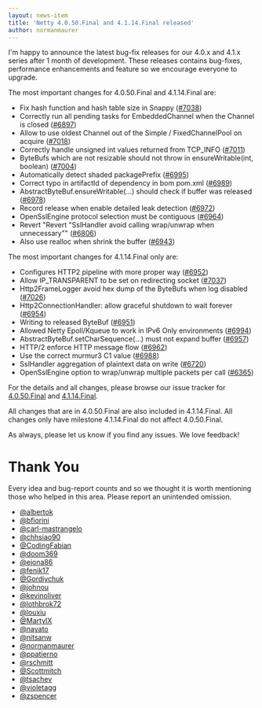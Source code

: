 ```yaml
---
layout: news-item
title: 'Netty 4.0.50.Final and 4.1.14.Final released'
author: normanmaurer
---
```


I'm happy to announce the latest bug-fix releases for our 4.0.x and 4.1.x series after 1 month of development.
These releases contains bug-fixes, performance enhancements and feature so we encourage everyone to upgrade.

The most important changes for 4.0.50.Final and 4.1.14.Final are:

* Fix hash function and hash table size in Snappy ([#7038](https://github.com/netty/netty/pull/7038))
* Correctly run all pending tasks for EmbeddedChannel when the Channel is closed ([#6897](https://github.com/netty/netty/pull/6897))
* Allow to use oldest Channel out of the Simple / FixedChannelPool on acquire ([#7018](https://github.com/netty/netty/pull/7018))
* Correctly handle unsigned int values returned from TCP_INFO ([#7011](https://github.com/netty/netty/pull/7011))
* ByteBufs which are not resizable should not throw in ensureWritable(int, boolean) ([#7004](https://github.com/netty/netty/pull/7004))
* Automatically detect shaded packagePrefix ([#6995](https://github.com/netty/netty/pull/6995))
* Correct typo in artifactId of dependency in bom pom.xml ([#6989](https://github.com/netty/netty/pull/6989))
* AbstractByteBuf.ensureWritable(...) should check if buffer was released ([#6978](https://github.com/netty/netty/pull/6978))
* Record release when enable detailed leak detection ([#6972](https://github.com/netty/netty/pull/6972))
* OpenSslEngine protocol selection must be contiguous ([#6964](https://github.com/netty/netty/pull/6964))
* Revert "Revert "SslHandler avoid calling wrap/unwrap when unnecessary"" ([#6806](https://github.com/netty/netty/pull/6806))
* Also use realloc when shrink the buffer ([#6943](https://github.com/netty/netty/pull/6943))

The most important changes for 4.1.14.Final only are:

* Configures HTTP2 pipeline with more proper way ([#6952](https://github.com/netty/netty/pull/6952))
* Allow IP_TRANSPARENT to be set on redirecting socket ([#7037](https://github.com/netty/netty/pull/7037))
* Http2FrameLogger avoid hex dump of the ByteBufs when log disabled ([#7026](https://github.com/netty/netty/pull/7026))
* Http2ConnectionHandler: allow graceful shutdown to wait forever ([#6954](https://github.com/netty/netty/pull/6954))
* Writing to released ByteBuf ([#6951](https://github.com/netty/netty/issues/6951))
* Allowed Netty Epoll/Kqueue to work in IPv6 Only environments ([#6994](https://github.com/netty/netty/pull/6994))
* AbstractByteBuf.setCharSequence(...) must not expand buffer ([#6957](https://github.com/netty/netty/pull/6957))
* HTTP/2 enforce HTTP message flow ([#6962](https://github.com/netty/netty/pull/6962))
* Use the correct murmur3 C1 value ([#6988](https://github.com/netty/netty/pull/6988))
* SslHandler aggregation of plaintext data on write ([#6720](https://github.com/netty/netty/pull/6720))
* OpenSslEngine option to wrap/unwrap multiple packets per call ([#6365](https://github.com/netty/netty/pull/6365))

For the details and all changes, please browse our issue tracker for [4.0.50.Final](https://github.com/netty/netty/milestone/168?closed=1) and [4.1.14.Final](https://github.com/netty/netty/milestone/169?closed=1).

All changes that are in 4.0.50.Final are also included in 4.1.14.Final. All changes only have milestone 4.1.14.Final do not affect 4.0.50.Final.

As always, please let us know if you find any issues. We love feedback!

# Thank You

Every idea and bug-report counts and so we thought it is worth mentioning those who helped in this area. Please report an unintended omission.


* [@albertok](https://github.com/albertok)
* [@bfiorini](https://github.com/bfiorini)
* [@carl-mastrangelo](https://github.com/carl-mastrangelo)
* [@chhsiao90](https://github.com/chhsiao90)
* [@CodingFabian](https://github.com/CodingFabian)
* [@doom369](https://github.com/doom369)
* [@ejona86](https://github.com/ejona86)
* [@fenik17](https://github.com/fenik17)
* [@Gordiychuk](https://github.com/Gordiychuk)
* [@johnou](https://github.com/johnou)
* [@kevinoliver](https://github.com/kevinoliver)
* [@lothbrok72](https://github.com/lothbrok72)
* [@louxiu](https://github.com/louxiu)
* [@MartyIX](https://github.com/MartyIX)
* [@nayato](https://github.com/nayato)
* [@nitsanw](https://github.com/nitsanw)
* [@normanmaurer](https://github.com/normanmaurer)
* [@ppatierno](https://github.com/ppatierno)
* [@rschmitt](https://github.com/rschmitt)
* [@Scottmitch](https://github.com/Scottmitch)
* [@tsachev](https://github.com/tsachev)
* [@violetagg](https://github.com/violetagg)
* [@zspencer](https://github.com/zspencer)
